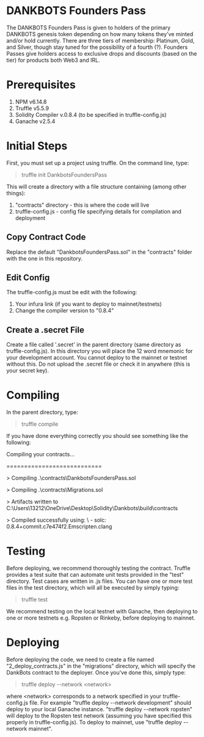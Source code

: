 # DANKBOTS Founders Pass
The DANKBOTS Founders Pass is given to holders of the primary DANKBOTS genesis token depending on how many tokens they've minted and/or hold currently.  There are three tiers of membership: Platinum, Gold, and Silver, though stay tuned for the possibility of a fourth (?).  Founders Passes give holders access to exclusive drops and discounts (based on the tier) for products both Web3 and IRL.

# Prerequisites
1. NPM v6.14.8
2. Truffle v5.5.9
3. Solidity Compiler v.0.8.4 (to be specified in truffle-config.js)
4. Ganache v2.5.4

# Initial Steps
First, you must set up a project using truffle.  On the command line, type:

> truffle init DankbotsFoundersPass

This will create a directory with a file structure containing (among other things):

1. "contracts" directory - this is where the code will live
2. truffle-config.js - config file specifying details for compilation and deployment

## Copy Contract Code
Replace the default "DankbotsFoundersPass.sol" in the "contracts" folder with the one in this repository.

## Edit Config
The truffle-config.js must be edit with the following:

1. Your infura link (if you want to deploy to mainnet/testnets)
2. Change the compiler version to "0.8.4"

## Create a .secret File
Create a file called '.secret' in the parent directory (same directory as truffle-config.js).  In this directory you will place the 12 word mnemonic for your development account.  You cannot deploy to the mainnet or testnet without this.  Do not upload the .secret file or check it in anywhere (this is your secret key).

# Compiling
In the parent directory, type:

> truffle compile

If you have done everything correctly you should see something like the following:

Compiling your contracts...

===========================

\> Compiling .\contracts\DankbotsFoundersPass.sol

\> Compiling .\contracts\Migrations.sol

\> Artifacts written to C:\Users\13212\OneDrive\Desktop\Solidity\Dankbots\build\contracts

\> Compiled successfully using:
\   - solc: 0.8.4+commit.c7e474f2.Emscripten.clang

# Testing
Before deploying, we recommend thoroughly testing the contract.  Truffle provides a test suite that can automate unit tests provided in the "test" directory.  Test cases are written in .js files.  You can have one or more test files in the test directory, which will all be executed by simply typing:

> truffle test

We recommend testing on the local testnet with Ganache, then deploying to one or more testnets e.g. Ropsten or Rinkeby, before deploying to mainnet.

# Deploying
Before deploying the code, we need to create a file named "2_deploy_contracts.js" in the "migrations" directory, which will specify the DankBots contract to the deployer.  Once you've done this, simply type:

> truffle deploy --network \<network\>
  
where \<network\> corresponds to a network specified in your truffle-config.js file.  For example "truffle deploy --network development" should deploy to your local Ganache instance.  "truffle deploy --network ropsten" will deploy to the Ropsten test network (assuming you have specified this properly in truffle-config.js).  To deploy to mainnet, use "truffle deploy --network mainnet".
